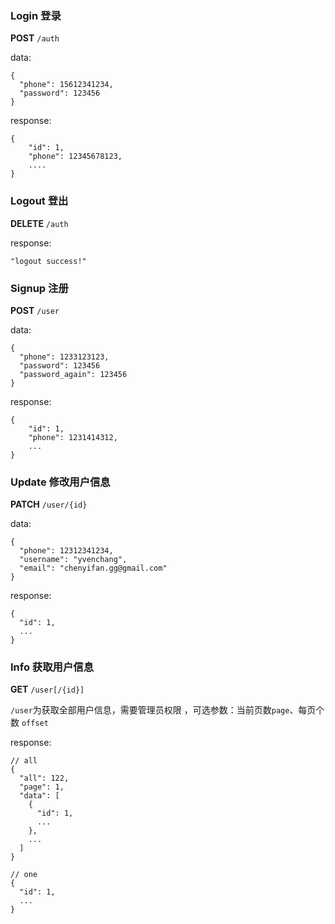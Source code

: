 ### Login 登录

**POST** `/auth`

data:

```
{
  "phone": 15612341234,
  "password": 123456
}
```

response: 

```
{
    "id": 1,
    "phone": 12345678123,
    ....
}
```



### Logout 登出

**DELETE** `/auth`

response:

```
"logout success!"
```



### Signup 注册

**POST** `/user`

data: 

```
{
  "phone": 1233123123,
  "password": 123456
  "password_again": 123456
}
```

response: 

```
{
    "id": 1,
    "phone": 1231414312,
    ...
}
```



### Update 修改用户信息

**PATCH** `/user/{id}`

data:

```
{
  "phone": 12312341234,
  "username": "yvenchang",
  "email": "chenyifan.gg@gmail.com"
}
```

response: 

```
{
  "id": 1,
  ...
}
```



### Info 获取用户信息

**GET** `/user[/{id}]`

`/user`为获取全部用户信息，需要管理员权限 ，可选参数：当前页数`page`、每页个数 `offset`

response:

```
// all
{
  "all": 122,
  "page": 1,
  "data": [
    {
      "id": 1,
      ...
    },
    ...
  ]
}
```

```
// one
{
  "id": 1,
  ...
}
```

